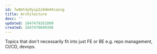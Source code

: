 ```yaml
---
id: 7w0mtdy9yip2z8dm44sazxg
title: Architecture
desc: ''
updated: 1647479261009
created: 1647478689306
---
```


Topics that don't necessarily fit into just FE or BE e.g. repo management, CI/CD, devops.
